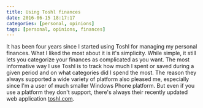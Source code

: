 ```yaml
---
title: Using Toshl finances
date: 2016-06-15 18:17:17
categories: [personal, opinions]
tags: [personal, opinions, finances]
---
```

It has been four years since I started using Toshl for managing my personal finances. What I liked the most about it is it's simplicity. While simple, it still lets you categorize your finances as complicated as you want. The most informative way I use Toshl is to track how much I spent or saved during a given period and on what categories did I spend the most. The reason they always supported a wide variety of platform also pleased me, especially since I'm a user of much smaller Windows Phone platform. But even if you use a platform they don't support, there's always their recently updated web application [toshl.com](http://toshl.com).